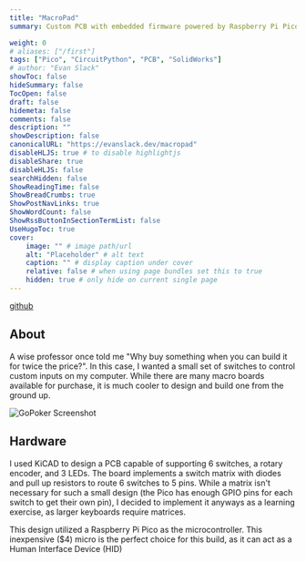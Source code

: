 ```yaml
---
title: "MacroPad"
summary: Custom PCB with embedded firmware powered by Raspberry Pi Pico

weight: 0
# aliases: ["/first"]
tags: ["Pico", "CircuitPython", "PCB", "SolidWorks"]
# author: "Evan Slack"
showToc: false
hideSummary: false
TocOpen: false
draft: false
hidemeta: false
comments: false
description: ""
showDescription: false
canonicalURL: "https://evanslack.dev/macropad"
disableHLJS: true # to disable highlightjs
disableShare: true
disableHLJS: false
searchHidden: false
ShowReadingTime: false
ShowBreadCrumbs: true
ShowPostNavLinks: true
ShowWordCount: false
ShowRssButtonInSectionTermList: false
UseHugoToc: true
cover:
    image: "" # image path/url
    alt: "Placeholder" # alt text
    caption: "" # display caption under cover
    relative: false # when using page bundles set this to true
    hidden: true # only hide on current single page
---
```


[github](https://github.com/evanofslack/macropad)

## About

A wise professor once told me "Why buy something when you can build it for twice the price?". In this case, I wanted a small set of switches to control custom inputs on my computer. While there are many macro boards available for purchase, it is much cooler to design and build one from the ground up.

![GoPoker Screenshot](/macropad/macropad.gif)

## Hardware

I used KiCAD to design a PCB capable of supporting 6 switches, a rotary encoder, and 3 LEDs. The board implements a switch matrix with diodes and pull up resistors to route 6 switches to 5 pins. While a matrix isn't necessary for such a small design (the Pico has enough GPIO pins for each switch to get their own pin), I decided to implement it anyways as a learning exercise, as larger keyboards require matrices. 

This design utilized a Raspberry Pi Pico as the microcontroller. This inexpensive ($4) micro is the perfect choice for this build, as it can act as a Human Interface Device (HID)



